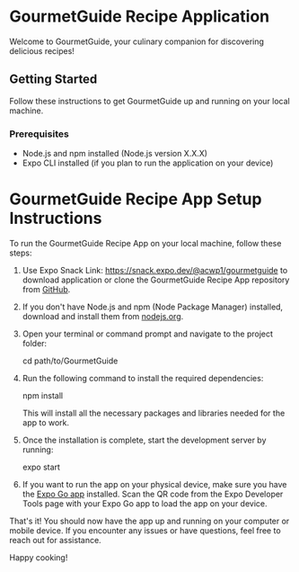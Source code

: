 # GourmetGuide Recipe Application

Welcome to GourmetGuide, your culinary companion for discovering delicious recipes!

## Getting Started
Follow these instructions to get GourmetGuide up and running on your local machine.

### Prerequisites
- Node.js and npm installed (Node.js version X.X.X)
- Expo CLI installed (if you plan to run the application on your device)

# GourmetGuide Recipe App Setup Instructions

To run the GourmetGuide Recipe App on your local machine, follow these steps:

1. 
    Use Expo Snack Link: https://snack.expo.dev/@acwp1/gourmetguide to download application or clone the GourmetGuide Recipe App repository from [GitHub](https://github.com/Ash2L/GourmetGuide).


2. 
    If you don't have Node.js and npm (Node Package Manager) installed, download and install them from [nodejs.org](https://nodejs.org/).

3.
   Open your terminal or command prompt and navigate to the project folder:
     
   cd path/to/GourmetGuide
     

4.
   Run the following command to install the required dependencies:
     
    npm install
     

   This will install all the necessary packages and libraries needed for the app to work.

5. 
   Once the installation is complete, start the development server by running:
    
    expo start
    

6. 
   If you want to run the app on your physical device, make sure you have the [Expo Go app](https://expo.dev/client) installed.
   Scan the QR code from the Expo Developer Tools page with your Expo Go app to load the app on your device.

That's it! You should now have the app up and running on your computer or mobile device. If you encounter any issues or have questions, feel free to reach out for assistance.

Happy cooking!
